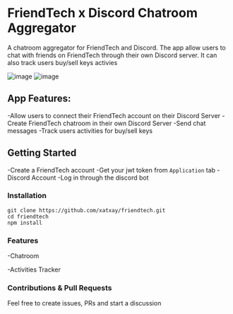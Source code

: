 # FriendTech x Discord Chatroom Aggregator

A chatroom aggregator for FriendTech and Discord. The app allow users to chat with friends on FriendTech through their own Discord server. It can also track users buy/sell keys activies

![image](https://github.com/xatxay/friendtech/assets/29783278/4b91f1f6-9c2b-49aa-93a3-df39fd288c44)
![image](https://github.com/xatxay/friendtech/assets/29783278/d3002c1d-0a68-41cf-ae22-e6527b72dac4)


## App Features:

-Allow users to connect their FriendTech account on their Discord Server
-Create FriendTech chatroom in their own Discord Server
-Send chat messages
-Track users activities for buy/sell keys

## Getting Started

-Create a FriendTech account
-Get your jwt token from `Application` tab 
-Discord Account
-Log in through the discord bot

### Installation

```
git clone https://github.com/xatxay/friendtech.git
cd friendtech
npm install
```

### Features
-Chatroom

-Activities Tracker

### Contributions & Pull Requests

Feel free to create issues, PRs and start a discussion
